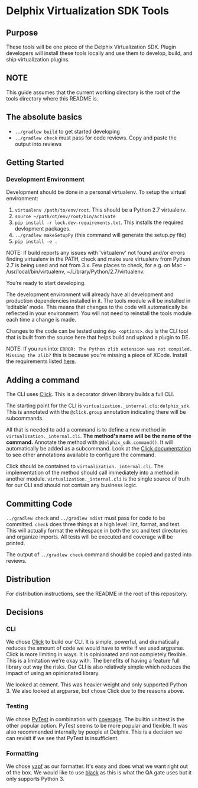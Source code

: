 # Delphix Virtualization SDK Tools

## Purpose
These tools will be one piece of the Delphix Virtualization SDK. Plugin developers will install these tools locally and use them to develop, build, and ship virtualization plugins.

## NOTE
This guide assumes that the current working directory is the root of the tools directory where this README is.

## The absolute basics
- `../gradlew build` to get started developing
- `../gradlew check` must pass for code reviews. Copy and paste the output into reviews

## Getting Started

### Development Environment
Development should be done in a personal virtualenv. To setup the virtual environment:

1. `virtualenv /path/to/env/root`. This should be a Python 2.7 virtualenv.
2. `source ~/path/ot/env/root/bin/activate`
3. `pip install -r lock.dev-requirements.txt`. This installs the required devlopment packages.
4. `../gradlew makeSetupPy` (this command will generate the setup.py file)
5. `pip install -e .`

NOTE: If build reports any issues with 'virtualenv' not found and/or errors finding virtualenv in the PATH, check and make sure virtualenv from Python 2.7 is being used and not from 3.x. Few places to check, for e.g. on Mac - /usr/local/bin/virtualenv, ~/Library/Python/2.7/virtualenv.

You’re ready to start developing.

The development environment will already have all development and production dependencies installed in it. The tools module will be installed in ‘editable’ mode. This means that changes to the code will automatically be reflected in your environment. You will not need to reinstall the tools module each time a change is made.

Changes to the code can be tested using `dvp <options>`. `dvp` is the CLI tool that is built from the source here that helps build and upload a plugin to DE.

NOTE: If you run into: `ERROR: The Python zlib extension was not compiled. Missing the zlib?` this is because you're missing a piece of XCode. Install the requirements listed [here](https://github.com/pyenv/pyenv/wiki/Common-build-problems).

## Adding a command
The CLI uses [Click](https://click.palletsprojects.com/en/7.x/). This is a decorator driven library builds a full CLI.

The starting point for the CLI is `virtualization._internal.cli:delphix_sdk`. This is annotated with the `@click.group` annotation indicating there will be subcommands.

All that is needed to add a command is to define a new method in `virtualization._internal.cli`. **The method's name will be the name of the command.** Annotate the method with `@delphix_sdk.command()`. It will automatically be added as a subcommand. Look at the [Click documentation](https://click.palletsprojects.com/en/7.x/) to see other annotations available to configure the command.

Click should be contained to `virtualization._internal.cli`. The implementation of the method should call immediately into a method in another module. `virtualization._internal.cli` is the single source of truth for our CLI and should not contain any business logic.

## Committing Code
`../gradlew check` and `../gradlew sdist` must pass for code to be committed. `check` does three things at a high level: lint, format, and test. This will actually format the whitespace in both the src and test directories and organize imports. All tests will be executed and coverage will be printed.

The output of `../gradlew check` command should be copied and pasted into reviews.

## Distribution
For distribution instructions, see the README in the root of this repository.

## Decisions

### CLI
We chose [Click](https://click.palletsprojects.com/en/7.x/) to build our CLI. It is simple, powerful, and dramatically reduces the amount of code we would have to write if we used argparse. Click is more limiting in ways. It is opinionated and not completely flexible. This is a limitation we're okay with. The benefits of having a feature full library out way the risks. Our CLI is also relatively simple which reduces the impact of using an opinionated library.

We looked at cement. This was heavier weight and only supported Python 3. We also looked at argparse, but chose Click due to the reasons above.

### Testing
We chose [PyTest](https://docs.pytest.org/en/latest/) in combination with [coverage](https://pytest-cov.readthedocs.io/en/latest/). The builtin unittest is the other popular option. PyTest seems to be more popular and flexible. It was also recommended internally by people at Delphix. This is a decision we can revisit if we see that PyTest is insufficient.

### Formatting
We chose [yapf](https://github.com/google/yapf) as our formatter. It's easy and does what we want right out of the box. We would like to use [black](https://github.com/ambv/black) as this is what the QA gate uses but it only supports Python 3.


